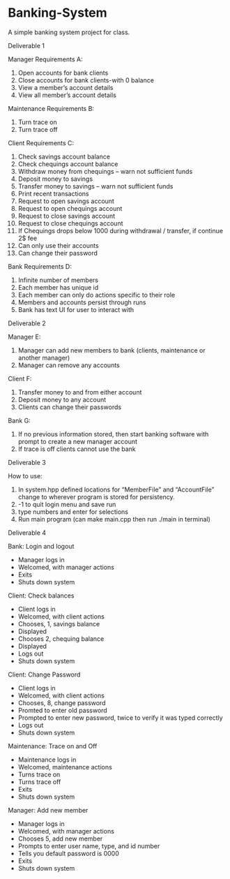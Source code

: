 # Banking-System
A simple banking system project for class.

Deliverable 1

Manager Requirements A:

1.	Open accounts for bank clients
2.	Close accounts for bank clients-with 0 balance
3.	View a member’s account details
4.	View all member’s account details

Maintenance Requirements B:

1.	Turn trace on
2.	Turn trace off

Client Requirements C:

1.	Check savings account balance
2.	Check chequings account balance
3.	Withdraw money from chequings – warn not sufficient funds
4.	Deposit money to savings
5.	Transfer money to savings – warn not sufficient funds 
6.	Print recent transactions
7.	Request to open savings account
8.	Request to open chequings account
9.	Request to close savings account
10.	Request to close chequings account 
11.	If Chequings drops below 1000 during withdrawal / transfer, if continue 2$ fee
12.	Can only use their accounts 
13.	Can change their password


Bank Requirements D:

1.	Infinite number of members
2.	Each member has unique id
3.	Each member can only do actions specific to their role 
4.	Members and accounts persist through runs
5.	Bank has text UI for user to interact with 


Deliverable 2

Manager E:
1.	Manager can add new members to bank (clients, maintenance or another manager)
2.	Manager can remove any accounts

Client F:
1.	Transfer money to and from either account
2.	Deposit money to any account 
3.	Clients can change their passwords

Bank G:
1.	If no previous information stored, then start banking software with prompt to create a new manager account
2.	If trace is off clients cannot use the bank 


Deliverable 3

How to use:
1.	In system.hpp defined locations for “MemberFile” and “AccountFile” change to wherever program is stored for persistency. 
2.	-1 to quit login menu and save run
3.	type numbers and enter for selections 
4.	Run main program (can make main.cpp then run ./main in terminal)


Deliverable 4
 
Bank: Login and logout
-	Manager logs in
-	Welcomed, with manager actions
-	Exits
-	Shuts down system

Client: Check balances
-	Client logs in
-	Welcomed, with client actions
-	Chooses, 1, savings balance
-	Displayed
-	Chooses 2, chequing balance
-	Displayed
-	Logs out
-	Shuts down system 

Client: Change Password
-	Client logs in
-	Welcomed, with client actions
-	Chooses, 8, change password
-	Promted to enter old password
-	Prompted to enter new password, twice to verify it was typed correctly
-	Logs out
-	Shuts down system 

Maintenance: Trace on and Off
-	Maintenance logs in
-	Welcomed, maintenance actions
-	Turns trace on
-	Turns trace off
-	Exits
-	Shuts down system

Manager: Add new member 
-	Manager logs in
-	Welcomed, with manager actions
-	Chooses 5, add new member
-	Prompts to enter user name, type, and id number
-	Tells you default password is 0000
-	Exits
-	Shuts down system



